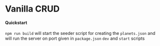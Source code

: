 # Vanilla CRUD

#### Quickstart

`npm run build` will start the seeder script for creating the `planets.json` and will run the server on port given in `package.json` `dev` and `start` scripts
